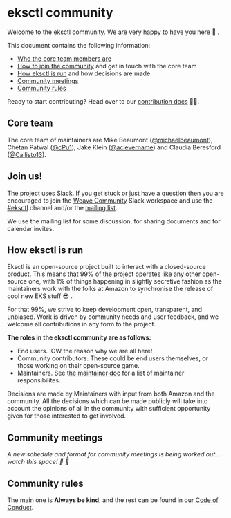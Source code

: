 # eksctl community

Welcome to the eksctl community. We are very happy to have you here :tada: .

This document contains the following information:

- [Who the core team members are](#core-team)
- [How to join the community](#join-us) and get in touch with the core team
- [How eksctl is run](#how-eksctl-is-run) and how decisions are made
- [Community meetings](#community-meetings)
- [Community rules](#community-rules)

Ready to start contributing? Head over to our [contribution docs](CONTRIBUTING.md) :man_technologist:.

## Core team

The core team of maintainers are Mike Beaumont ([@michaelbeaumont](https://github.com/michaelbeaumont)),
Chetan Patwal ([@cPu1](https://github.com/cPu1)),
Jake Klein ([@aclevername](https://github.com/aclevername))
and Claudia Beresford ([@Callisto13](https://github.com/Callisto13)).

## Join us!

The project uses Slack. If you get stuck or just have a question then you are encouraged to join the
[Weave Community](https://slack.weave.works/) Slack workspace and use the
[#eksctl](https://weave-community.slack.com/messages/eksctl/) channel and/or the [mailing
list][maillist].

We use the mailing list for some discussion, for sharing documents and for calendar invites.

[maillist]: https://groups.google.com/forum/#!forum/eksctl

## How eksctl is run

Eksctl is an open-source project built to interact with a closed-source product.
This means that 99% of the project operates like any other open-source one,
with 1% of things happening in slightly secretive fashion as the maintainers
work with the folks at Amazon to synchronise the release of cool new EKS stuff :sunglasses: .

For that 99%, we strive to keep development open, transparent, and unbiased.
Work is driven by community needs and user feedback, and we welcome all contributions
in any form to the project.

**The roles in the eksctl community are as follows:**
- End users. IOW the reason why we are all here!
- Community contributors. These could be end users themselves, or those working
  on their open-source game.
- Maintainers. See [the maintainer doc](MAINTAINER.md#responsibilites) for a list
  of maintainer responsibilites.

Decisions are made by Maintainers with input from both Amazon and the community.
All the decisions which can be made publicly will take into account the opinions
of all in the community with sufficient opportunity given for those interested
to get involved.

## Community meetings

_A new schedule and format for community meetings is being worked out... watch this space! :space_invader: :eyes:_

## Community rules

The main one is **Always be kind**, and the rest can be found in our [Code of Conduct](#CODE_OF_CONDUCT.md).
